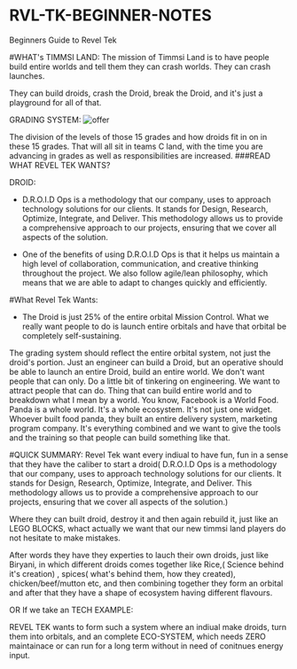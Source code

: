 # RVL-TK-BEGINNER-NOTES
Beginners Guide to Revel Tek

#WHAT's TIMMSI LAND: 
The mission of Timmsi Land is to have people build entire worlds and tell them they can crash worlds. They can crash launches.

They can build droids, crash the Droid, break the Droid, and it's just a playground for all of that.

GRADING SYSTEM:
![offer](https://github.com/Ahmedabhc/RVL-TK-BEGINNER-NOTES/assets/133792151/7537660f-894f-4ccf-bafb-dfef3dbffd31)

The division of the levels of those 15 grades and how droids fit in on in these 15 grades. That will all sit in teams C land, with the time you are advancing in grades as well as responsibilities are increased. ###READ WHAT REVEL TEK WANTS?

DROID:

- D.R.O.I.D Ops is a methodology that our company, uses to approach technology solutions for our clients. It stands for Design, Research, Optimize, Integrate, and Deliver. This methodology allows us to provide a comprehensive approach to our projects, ensuring that we cover all aspects of the solution.

- One of the benefits of using D.R.O.I.D Ops is that it helps us maintain a high level of collaboration, communication, and creative thinking throughout the project. We also follow agile/lean philosophy, which means that we are able to adapt to changes quickly and efficiently.

#What Revel Tek Wants:
- The Droid is just 25% of the entire orbital Mission Control. What we really want people to do is launch entire orbitals and have that orbital be completely self-sustaining.

The grading system should reflect the entire orbital system, not just the droid's portion.
Just an engineer can build a Droid, but an operative should be able to launch an entire Droid, build an entire world. We don't want people that can only.
Do a little bit of tinkering on engineering. We want to attract people that can do.
Thing that can build entire world and to breakdown what I mean by a world. You know, Facebook is a World Food. Panda is a whole world. It's a whole ecosystem.
It's not just one widget.
Whoever built food panda, they built an entire delivery system, marketing program company. It's everything combined and we want to give the tools and the training so that people can build something like that.




#QUICK SUMMARY:
Revel Tek want every indiual to have fun, fun in a sense that they have the caliber to start a droid( D.R.O.I.D Ops is a methodology that our company, uses to approach technology solutions for our clients. It stands for Design, Research, Optimize, Integrate, and Deliver. This methodology allows us to provide a comprehensive approach to our projects, ensuring that we cover all aspects of the solution.)

Where they can built droid, destroy it and then again rebuild it, just like an LEGO BLOCKS, whact actually we want that our new timmsi land players do not hesitate to make mistakes.

After words they have they experties to lauch their own droids, just like Biryani, in which different droids comes together like Rice,( Science behind it's creation) , spices( what's behind them, how they created), chicken/beef/mutton etc, and then combining together they form an orbital and after that they have a shape of ecosystem having different flavours.

OR If we take an TECH EXAMPLE:

REVEL TEK wants to form such  a system where an indiual make droids, turn them into orbitals,  and an complete ECO-SYSTEM, which needs ZERO maintainace or can run for a long term without in need of conitnues energy input.

























